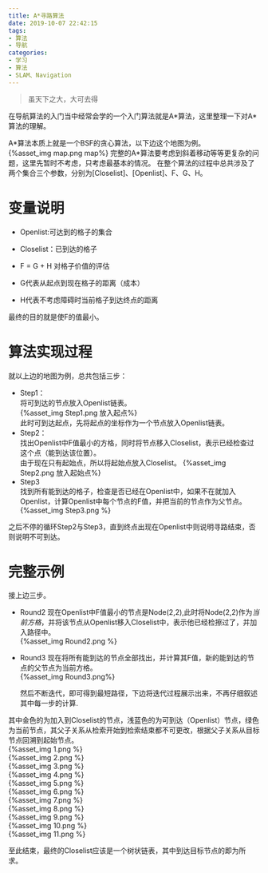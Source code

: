 ```yaml
---
title: A*寻路算法
date: 2019-10-07 22:42:15
tags:
- 算法
- 导航
categories:
- 学习
- 算法
- SLAM、Navigation
---
```


<blockquote class="blockquote-center">虽天下之大，大可去得</blockquote>

在导航算法的入门当中经常会学的一个入门算法就是A\*算法，这里整理一下对A\*算法的理解。
<!--more-->
A\*算法本质上就是一个BSF的贪心算法，以下边这个地图为例。  
{%asset_img map.png map%}
完整的A*算法要考虑到斜着移动等等更复杂的问题，这里先暂时不考虑，只考虑最基本的情况。
在整个算法的过程中总共涉及了两个集合三个参数，分别为[Closelist]、[Openlist]、F、G、H。  
# 变量说明
- Openlist:可达到的格子的集合  

- Closelist：已到达的格子  

- F = G + H 对格子价值的评估  

- G代表从起点到现在格子的距离（成本）  
- H代表不考虑障碍时当前格子到达终点的距离  

最终的目的就是使F的值最小。  
# 算法实现过程
就以上边的地图为例，总共包括三步：  
- Step1：  
将可到达的节点放入Openlist链表。  
{%asset_img Step1.png 放入起点%}  
此时可到达起点，先将起点的坐标作为一个节点放入Openlist链表。  
- Step2：  
找出Openlist中F值最小的方格，同时将节点移入Closelist，表示已经检查过这个点（能到达该位置）。  
由于现在只有起始点，所以将起始点放入Closelist。
{%asset_img Step2.png 放入起始点%}  
- Step3  
找到所有能到达的格子，检查是否已经在Openlist中，如果不在就加入Openlist，计算Openlist中每个节点的F值，并把当前的节点作为父节点。  
{%asset_img Step3.png %}  

之后不停的循环Step2与Step3，直到终点出现在Openlist中则说明寻路结束，否则说明不可到达。  

# 完整示例
接上边三步。  
- Round2
  现在Openlist中F值最小的节点是Node(2,2),此时将Node(2,2)作为*当前方格*，并将该节点从Openlist移入Closelist中，表示他已经检擦过了，并加入路径中。  
  {%asset_img Round2.png %}  
- Round3
  现在将所有能到达的节点全部找出，并计算其F值，新的能到达的节点的父节点为当前方格。  
  {%asset_img Round3.png%}  

  然后不断迭代，即可得到最短路径，下边将迭代过程展示出来，不再仔细叙述其中每一步的计算.  

其中金色的为加入到Closelist的节点，浅蓝色的为可到达（Openlist）节点，绿色为当前节点，其父子关系从检索开始到检索结束都不可更改，根据父子关系从目标节点回溯到起始节点。  
{%asset_img 1.png %}  
{%asset_img 2.png %}  
{%asset_img 3.png %}  
{%asset_img 4.png %}  
{%asset_img 5.png %}  
{%asset_img 6.png %}  
{%asset_img 7.png %}  
{%asset_img 8.png %}  
{%asset_img 9.png %}  
{%asset_img 10.png %}  
{%asset_img 11.png %}  


至此结束，最终的Closelist应该是一个树状链表，其中到达目标节点的即为所求。